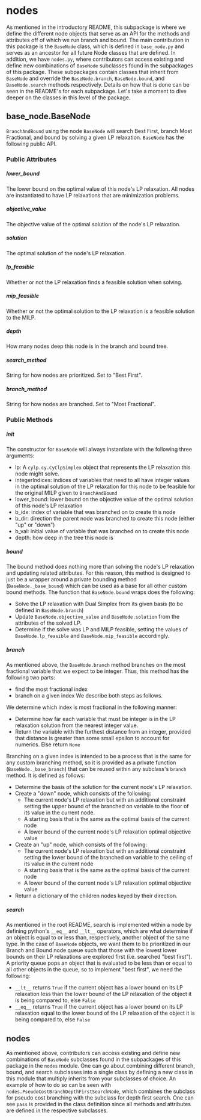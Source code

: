 # nodes

As mentioned in the introductory README, this subpackage is where we define
the different node objects that serve as an API for the methods and attributes
off of which we run branch and bound. The main contribution in this package
is the `BaseNode` class, which is defined in `base_node.py` and serves as an
ancestor for all future Node classes that are defined. In addition, we have
`nodes.py`, where contributors can access existing and define new combinations
of `BaseNode` subclasses found in the subpackages of this package. These subpackages
contain classes that inherit from `BaseNode` and override the `BaseNode.branch`,
`BaseNode.bound`, and `BaseNode.search` methods respectively. Details on how that is
done can be seen in the README's for each subpackage. Let's take a moment to
dive deeper on the classes in this level of the package.

## base_node.BaseNode
`BranchAndBound` using the node `BaseNode` will search Best First, branch Most
Fractional, and bound by solving a given LP relaxation. `BaseNode` has the following
public API.

### Public Attributes

##### lower_bound
The lower bound on the optimal value of this node's LP relaxation. All nodes
are instantiated to have LP relaxations that are minimization problems.

##### objective_value
The objective value of the optimal solution of the node's LP relaxation.

##### solution
The optimal solution of the node's LP relaxation.

##### lp_feasible
Whether or not the LP relaxation finds a feasible solution when solving.

##### mip_feasible
Whether or not the optimal solution to the LP relaxation is a feasible solution
to the MILP.

##### depth
How many nodes deep this node is in the branch and bound tree.

##### search_method
String for how nodes are prioritized. Set to "Best First".

##### branch_method
String for how nodes are branched. Set to "Most Fractional".

### Public Methods

##### init
The constructor for `BaseNode` will always instantiate with the following
three arguments:
* lp: A `cylp.cy.CyClpSimplex` object that represents the LP relaxation this
  node might solve.
* integerIndices: indices of variables that need to all have integer values
  in the optimal solution of the LP relaxation for this node to be feasible
  for the original MILP given to `BranchAndBound`
* lower_bound: lower bound on the objective value of the optimal solution of
  this node's LP relaxation
* b_idx: index of variable that was branched on to create this node
* b_dir: direction the parent node was branched to create this node (either "up"
  or "down")
* b_val: initial value of variable that was branched on to create this node
* depth: how deep in the tree this node is

##### bound
The bound method does nothing more than solving the node's LP relaxation and
updating related attributes. For this reason, this method is designed to just be
a wrapper around a private bounding method (`BaseNode._base_bound`) which can be
used as a base for all other custom bound methods. The function that `BaseNode.bound`
wraps does the following:

* Solve the LP relaxation with Dual Simplex from its given basis (to be defined
  in `BaseNode.branch`)
* Update `BaseNode.objective_value` and `BaseNode.solution` from the attributes
  of the solved LP.
* Determine if the solve was LP and MILP feasible, setting the values of
  `BaseNode.lp_feasible` and `BaseNode.mip_feasible` accordingly.

##### branch
As mentioned above, the `BaseNode.branch` method branches on the most fractional
variable that we expect to be integer. Thus, this method has the following two
parts:
* find the most fractional index
* branch on a given index
We describe both steps as follows.
  
We determine which index is most fractional in the following manner:
* Determine how far each variable that must be integer is in the LP relaxation
  solution from the nearest integer value.
* Return the variable with the furthest distance from an integer, provided that
  distance is greater than some small epsilon to account for numerics. Else return
  `None`
  
Branching on a given index is intended to be a process that is the same for any
custom branching method, so it is provided as a private function
(`BaseNode._base_branch`) that can be reused within any subclass's `branch` method.
It is defined as follows:
* Determine the basis of the solution for the current node's LP relaxation.
* Create a "down" node, which consists of the following:
    * The current node's LP relaxation but with an additional constraint setting
      the upper bound of the branched on variable to the floor of its value in the
      current node.
    * A starting basis that is the same as the optimal basis of the current node
    * A lower bound of the current node's LP relaxation optimal objective value
* Create an "up" node, which consists of the following:
    * The current node's LP relaxation but with an additional constraint setting
      the lower bound of the branched on variable to the ceiling of its value in the
      current node
    * A starting basis that is the same as the optimal basis of the current node
    * A lower bound of the current node's LP relaxation optimal objective value
* Return a dictionary of the children nodes keyed by their direction.  

##### search 
As mentioned in the root README, search is implemented within a node by defining
python's `__eq__` and `__lt__` operators, which are what determine if an object
is equal to or less than, respectively, another object of the same type. In 
the case of `BaseNode` objects, we want them to be prioritized in our Branch
and Bound node queue such that those with the lowest lower bounds on their LP
relaxations are explored first (i.e. searched "best first"). A priority queue pops
an object that is evaluated to be less than or equal to all other objects in the
queue, so to implement "best first", we need the following:
* `__lt__` returns `True` if the current object has a lower bound on its LP relaxation
  less than the lower bound of the LP relaxation of the object it is being compared
  to, else `False`
* `__eq__` returns `True` if the current object has a lower bound on its LP relaxation
  equal to the lower bound of the LP relaxation of the object it is being compared
  to, else `False`
  
## nodes
As mentioned above, contributors can access existing and define new combinations
of `BaseNode` subclasses found in the subpackages of this package in the `nodes`
module. One can go about combining different branch, bound, and search subclasses
into a single class by defining a new class in this module that multiply inherits
from your subclasses of choice. An example of how to do so can be seen with
`nodes.PseudoCostBranchDepthFirstSearchNode`, which combines the subclass for
pseudo cost branching with the subclass for depth first search. One can see
`pass` is provided in the class definition since all methods and attributes are
defined in the respective subclasses.
